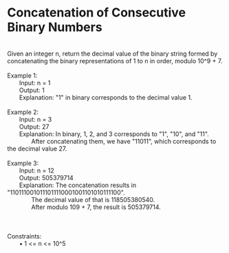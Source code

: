 <h1>Concatenation of Consecutive Binary Numbers</h1>
<p><br>
Given an integer n, return the decimal value of the binary string formed by concatenating the binary representations of 1 to n in order, modulo 10^9 + 7.<br>
<br>
Example 1:<br>
&emsp;&emsp;Input: n = 1<br>
&emsp;&emsp;Output: 1<br>
&emsp;&emsp;Explanation: "1" in binary corresponds to the decimal value 1.<br>
<br>
Example 2:<br>
&emsp;&emsp;Input: n = 3<br>
&emsp;&emsp;Output: 27<br>
&emsp;&emsp;Explanation: In binary, 1, 2, and 3 corresponds to "1", "10", and "11".<br>
&emsp;&emsp;&emsp;&emsp;After concatenating them, we have "11011", which corresponds to the decimal value 27.<br>
<br>
Example 3:<br>
&emsp;&emsp;Input: n = 12<br>
&emsp;&emsp;Output: 505379714<br>
&emsp;&emsp;Explanation: The concatenation results in "1101110010111011110001001101010111100".<br>
&emsp;&emsp;&emsp;&emsp;The decimal value of that is 118505380540.<br>
&emsp;&emsp;&emsp;&emsp;After modulo 109 + 7, the result is 505379714.<br>
<br>
<br>
<br>
Constraints:<br>
&emsp;&emsp;•	1 <= n <= 10^5<br>
<br></p>
